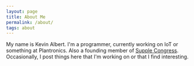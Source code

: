 ```yaml
---
layout: page
title: About Me
permalink: /about/
tags: about
---
```


My name is Kevin Albert. 
I'm a programmer, currently working on IoT or something at Plantronics. 
Also a founding member of [Supple Congress](https://supple-congress.github.io/). 
Occasionally, I post things here that I'm working on or that I find interesting.
